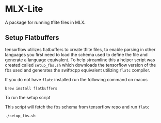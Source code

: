 # MLX-Lite

A package for running tflite files in MLX.

## Setup Flatbuffers

tensorflow utilizes flatbuffers to create tflite files, to enable parsing in other languages you first need to load the schema used to define the file and generate a language equivalent. To help streamline this a helper script was created called `setup_fbs.sh` which downloads the tensorflow version of the fbs used and generates the swift/cpp equivalent utilizing `flatc` compiler.

If you do not have `flatc` installed run the following command on macos

```shell
brew install flatbuffers
```

To run the setup script

This script will fetch the fbs schema from tensorflow repo and run `flatc`

```shell
./setup_fbs.sh
```
